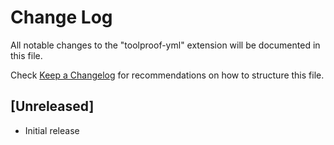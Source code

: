# Change Log

All notable changes to the "toolproof-yml" extension will be documented in this file.

Check [Keep a Changelog](http://keepachangelog.com/) for recommendations on how to structure this file.

## [Unreleased]

- Initial release